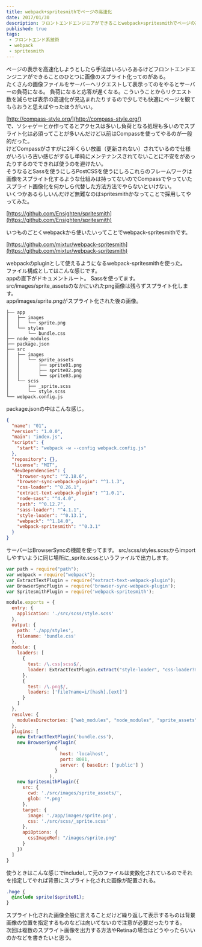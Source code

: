 ```yaml
---
title: webpack+spritesmithでページの高速化
date: 2017/01/30
description: フロントエンドエンジニアができることwebpack+spritesmithでページの高速化、その設定。
published: true
tags: 
 - フロントエンド系技術
 - webpack
 - spritesmith
---
```


ページの表示を高速化しようとしたら手法はいろいろあるけどフロントエンドエンジニアができることのひとつに画像のスプライト化ってのがある。  
たくさんの画像ファイルをサーバーへリクエストして表示ってのをやるとサーバーの負荷になる。
負荷になると応答が遅くなる。こういうことからリクエスト数を減らせば表示の高速化が見込まれたりするので少しでも快適にページを観てもらおうと思えばやったほうがいい。

<!-- more -->

[http://compass-style.org/](http://compass-style.org/)  
で、ソシャゲーとか作ってるとアクセスは多いし負荷となる処理も多いのでスプライト化は必須ってことが多いんだけど以前はCompassを使ってやるのが一般的だった。  
けどCompassがさすがに2年くらい放置（更新されない）されているので仕様がいろいろ古い感じがするし単純にメンテナンスされてないことに不安をがあったりするのでできれば使うのを避けたい。  
そうなるとSassを使うにしろPostCSSを使うにしろこれらのフレームワークは画像をスプライト化するような仕組みは持ってないのでCompassでやっていたスプライト画像化を何かしら代替した方法方法でやらないといけない。  
いくつかあるらしいんだけど無難なのはspritesmithかなってことで採用してやってみた。

[https://github.com/Ensighten/spritesmith](https://github.com/Ensighten/spritesmith)

いつものごとくwebpackから使いたいってことでwebpack-spritesmithです。

[https://github.com/mixtur/webpack-spritesmith](https://github.com/mixtur/webpack-spritesmith)

webpackのpluginとして使えるようになるwebpack-spritesmithを使った。  
ファイル構成としてはこんな感じです。  
appの直下がドキュメントルート。
Sassを使ってます。
src/images/sprite_assetsのなかにいれたpng画像は残らずスプライト化します。  
app/images/sprite.pngがスプライト化された後の画像。

```
├── app
│   ├── images
│   │   └── sprite.png
│   └── styles
│       └── bundle.css
├── node_modules
├── package.json
├── src
│   ├── images
│   │   └── sprite_assets
│   │       ├── sprite01.png
│   │       ├── sprite02.png
│   │       └── sprite03.png
│   └── scss
│       ├── _sprite.scss
│       └── style.scss
└── webpack.config.js
```
package.jsonの中はこんな感じ。

```json
{
  "name": "01",
  "version": "1.0.0",
  "main": "index.js",
  "scripts": {
    "start": "webpack -w --config webpack.config.js"
  },
  "repository": {},
  "license": "MIT",
  "devDependencies": {
    "browser-sync": "^2.18.6",
    "browser-sync-webpack-plugin": "^1.1.3",
    "css-loader": "^0.26.1",
    "extract-text-webpack-plugin": "^1.0.1",
    "node-sass": "^4.4.0",
    "path": "^0.12.7",
    "sass-loader": "^4.1.1",
    "style-loader": "^0.13.1",
    "webpack": "^1.14.0",
    "webpack-spritesmith": "^0.3.1"
  }
}
```
サーバーはBrowserSyncの機能を使ってます。
src/scss/styles.scssからimportしやすいように同じ場所に_sprite.scssというファイルで出力します。

```js
var path = require("path");
var webpack = require("webpack");
var ExtractTextPlugin = require("extract-text-webpack-plugin");
var BrowserSyncPlugin = require('browser-sync-webpack-plugin');
var SpritesmithPlugin = require('webpack-spritesmith');

module.exports = {
  entry: {
    application: './src/scss/style.scss'
  },
  output: {
    path: './app/styles',
    filename: 'bundle.css'
  },
  module: {
    loaders: [
      {
        test: /\.css|scss$/,
        loader: ExtractTextPlugin.extract("style-loader", "css-loader?minimize!sass-loader")
      },
      {
        test: /\.png$/,
        loaders: ['file?name=i/[hash].[ext]']
      }
    ]
  },
  resolve: {
    modulesDirectories: ["web_modules", "node_modules", "sprite_assets"]
  },
  plugins: [
    new ExtractTextPlugin('bundle.css'),
    new BrowserSyncPlugin(
                  {
                    host: 'localhost',
                    port: 8081,
                    server: { baseDir: ['public'] }
                  }
                ),
    new SpritesmithPlugin({
      src: {
        cwd: './src/images/sprite_assets/',
        glob: '*.png'
      },
      target: {
        image: './app/images/sprite.png',
        css: './src/scss/_sprite.scss'
      },
      apiOptions: {
        cssImageRef: "/images/sprite.png"
      }
    })
  ]
}
```
使うときはこんな感じでincludeして元のファイルは変数化されているのでそれを指定してやれば背景にスプライト化された画像が配置される。

```scss
.hoge {
  @include sprite($sprite01);
}
```
スプライト化された画像全般に言えることだけど繰り返して表示するものは背景画像の位置を指定するものなどは向いてないので注意が必要だったりする。  
次回は複数のスプライト画像を出力する方法やRetinaの場合はどうやったらいいのかなどを書きたいと思う。
